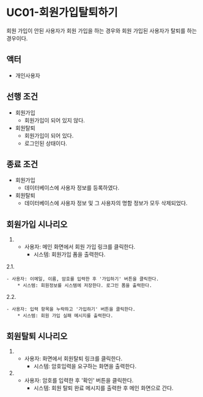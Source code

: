 # UC01-회원가입탈퇴하기
회원 가입이 안된 사용자가 회원 가입을 하는 경우와
회원 가입된 사용자가 탈퇴를 하는 경우이다.

## 액터
- 개인사용자

## 선행 조건
- 회원가입
    - 회원가입이 되어 있지 않다.
- 회원탈퇴
    - 회원가입이 되어 있다.
    - 로그인된 상태이다.

## 종료 조건
- 회원가입
    - 데이터베이스에 사용자 정보를 등록하였다.
- 회원탈퇴
    - 데이터베이스에 사용자 정보 및 그 사용자의 명함 정보가 모두 삭제되었다.

## 회원가입 시나리오
1.
    - 사용자: 메인 화면에서 회원 가입 링크를 클릭한다.
        * 시스템: 회원가입 폼을 출력한다.

2.1.

    - 사용자: 이메일, 이름, 암호를 입력한 후 '가입하기' 버튼을 클릭한다.
        * 시스템: 회원정보를 시스템에 저장한다. 로그인 폼을 출력한다.

2.2.

    - 사용자: 입력 항목을 누락하고 '가입하기' 버튼을 클릭한다.
        * 시스템: 회원 가입 실패 메시지를 출력한다.

## 회원탈퇴 시나리오
1.
    - 사용자: 화면에서 회원탈퇴 링크를 클릭한다.
        * 시스템: 암호입력을 요구하는 화면을 출력한다.
2.
    - 사용자: 암호를 입력한 후 '확인' 버튼을 클릭한다.
        * 시스템: 회원 탈퇴 완료 메시지를 출력한 후 메인 화면으로 간다.  

